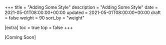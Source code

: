 +++
title = "Adding Some Style"
description = "Adding Some Style"
date = 2021-05-01T08:00:00+00:00
updated = 2021-05-01T08:00:00+00:00
draft = false
weight = 90
sort_by = "weight"


[extra]
toc = true
top = false
+++

[Coming Soon]
